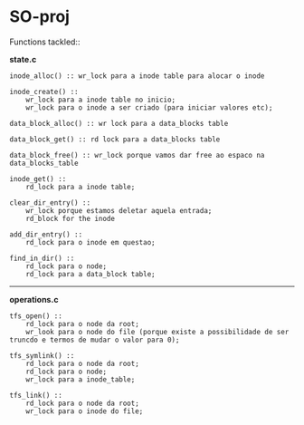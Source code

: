 # SO-proj

Functions tackled::

__state.c__

    inode_alloc() :: wr_lock para a inode table para alocar o inode

    inode_create() :: 
        wr_lock para a inode table no inicio;
        wr_lock para o inode a ser criado (para iniciar valores etc);
    
    data_block_alloc() :: wr lock para a data_blocks table

    data_block_get() :: rd lock para a data_blocks table

    data_block_free() :: wr_lock porque vamos dar free ao espaco na data_blocks_table

    inode_get() ::
        rd_lock para a inode table;

    clear_dir_entry() ::
        wr_lock porque estamos deletar aquela entrada;
        rd_block for the inode

    add_dir_entry() ::
        rd_lock para o inode em questao;

    find_in_dir() ::
        rd_lock para o node;
        rd_lock para a data_block table;

------------------

__operations.c__

    tfs_open() ::
        rd_lock para o node da root;
        wr_look para o node do file (porque existe a possibilidade de ser truncdo e termos de mudar o valor para 0);  

    tfs_symlink() ::
        rd_lock para o node da root;
        rd_lock para o node;
        wr_lock para a inode_table; 

    tfs_link() ::
        rd_lock para o node da root;
        wr_lock para o inode do file;

     
